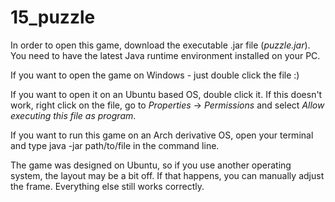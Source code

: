 # 15_puzzle

In order to open this game, download the executable .jar file (*puzzle.jar*).
You need to have the latest Java runtime environment installed on your PC.

If you want to open the game on Windows - just double click the file :) 

If you want to open it on an Ubuntu based OS, double click it. If this doesn't work, right click on the file, go to *Properties* -> *Permissions* and select *Allow executing this file as program*.

If you want to run this game on an Arch derivative OS, open your terminal and type java -jar path/to/file in the command line.

The game was designed on Ubuntu, so if you use another operating system, the layout may be a bit off. If that happens, you can manually adjust the frame. Everything else still works correctly.
